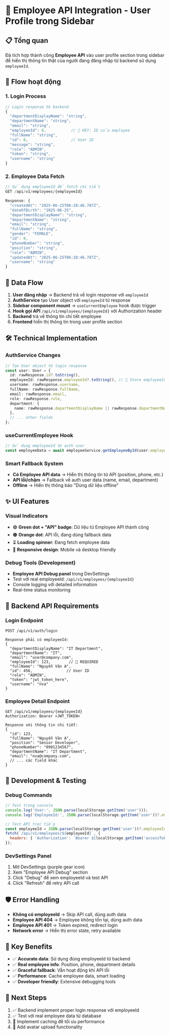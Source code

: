 # 👤 Employee API Integration - User Profile trong Sidebar

## 📋 Tổng quan

Đã tích hợp thành công **Employee API** vào user profile section trong sidebar để hiển thị thông tin thật của người đang đăng nhập từ backend sử dụng `employeeId`.

## 🔧 Flow hoạt động

### 1. **Login Process**
```typescript
// Login response từ backend
{
  "departmentDisplayName": "string",
  "departmentName": "string", 
  "email": "string",
  "employeeId": 0,           // 🔑 KEY: ID của employee
  "fullName": "string",
  "id": 0,                   // User ID
  "message": "string",
  "role": "ADMIN",
  "token": "string",
  "username": "string"
}
```

### 2. **Employee Data Fetch**
```typescript
// Sử dụng employeeId để fetch chi tiết
GET /api/v1/employees/{employeeId}

Response: {
  "createdAt": "2025-06-25T06:28:46.787Z",
  "dateOfBirth": "2025-06-25",
  "departmentDisplayName": "string",
  "departmentName": "string",
  "email": "string",
  "fullName": "string",
  "gender": "FEMALE",
  "id": 0,
  "phoneNumber": "string",
  "position": "string",
  "role": "ADMIN",
  "updatedAt": "2025-06-25T06:28:46.787Z",
  "username": "string"
}
```

## 🔄 Data Flow

1. **User đăng nhập** → Backend trả về login response với `employeeId`
2. **AuthService** tạo User object với `employeeId` từ response  
3. **Sidebar component mount** → `useCurrentEmployee` hook được trigger
4. **Hook gọi API** `/api/v1/employees/{employeeId}` với Authorization header
5. **Backend** trả về thông tin chi tiết employee
6. **Frontend** hiển thị thông tin trong user profile section

## 🛠️ Technical Implementation

### **AuthService Changes**
```typescript
// Tạo User object từ login response
const user: User = {
  id: rawResponse.id?.toString(),
  employeeId: rawResponse.employeeId?.toString(), // 🔑 Store employeeId
  username: rawResponse.username,
  fullName: rawResponse.fullName,
  email: rawResponse.email,
  role: rawResponse.role,
  department: {
    name: rawResponse.departmentDisplayName || rawResponse.departmentName
  },
  // ... other fields
};
```

### **useCurrentEmployee Hook** 
```typescript
// Sử dụng employeeId từ auth user
const employeeData = await employeeService.getEmployeeById(user.employeeId);
```

### **Smart Fallback System**
- **Có Employee API data** → Hiển thị thông tin từ API (position, phone, etc.)
- **API lỗi/chậm** → Fallback về auth user data (name, email, department)
- **Offline** → Hiển thị thông báo "Dùng dữ liệu offline"

## ✨ UI Features

### **Visual Indicators**
- 🟢 **Green dot + "API" badge**: Dữ liệu từ Employee API thành công
- 🟠 **Orange dot**: API lỗi, đang dùng fallback data  
- ⏳ **Loading spinner**: Đang fetch employee data
- 📱 **Responsive design**: Mobile và desktop friendly

### **Debug Tools** (Development)
- **Employee API Debug panel** trong DevSettings
- Test với real employeeId: `/api/v1/employees/{employeeId}`
- Console logging với detailed information
- Real-time status monitoring

## 🎯 Backend API Requirements

### **Login Endpoint**
```
POST /api/v1/auth/login

Response phải có employeeId:
{
  "departmentDisplayName": "IT Department",
  "departmentName": "IT", 
  "email": "user@company.com",
  "employeeId": 123,        // 🔑 REQUIRED
  "fullName": "Nguyễn Văn A",
  "id": 456,               // User ID
  "role": "ADMIN",
  "token": "jwt_token_here",
  "username": "nva"
}
```

### **Employee Detail Endpoint**
```
GET /api/v1/employees/{employeeId}
Authorization: Bearer <JWT_TOKEN>

Response với thông tin chi tiết:
{
  "id": 123,
  "fullName": "Nguyễn Văn A",
  "position": "Senior Developer", 
  "phoneNumber": "0901234567",
  "departmentName": "IT Department",
  "email": "nva@company.com",
  // ... các field khác
}
```

## 🔧 Development & Testing

### **Debug Commands**
```javascript
// Test trong console
console.log('User:', JSON.parse(localStorage.getItem('user')));
console.log('EmployeeId:', JSON.parse(localStorage.getItem('user'))?.employeeId);

// Test API trực tiếp
const employeeId = JSON.parse(localStorage.getItem('user'))?.employeeId;
fetch(`/api/v1/employees/${employeeId}`, {
  headers: { 'Authorization': `Bearer ${localStorage.getItem('accessToken')}` }
});
```

### **DevSettings Panel**
1. Mở DevSettings (purple gear icon)
2. Xem "Employee API Debug" section  
3. Click "Debug" để xem employeeId và test API
4. Click "Refresh" để retry API call

## 🛡️ Error Handling

- **Không có employeeId** → Skip API call, dùng auth data
- **Employee API 404** → Employee không tồn tại, dùng auth data
- **Employee API 401** → Token expired, redirect login
- **Network error** → Hiển thị error state, retry available

## 📝 Key Benefits

- ✅ **Accurate data**: Sử dụng đúng employeeId từ backend
- ✅ **Real employee info**: Position, phone, department details
- ✅ **Graceful fallback**: Vẫn hoạt động khi API lỗi
- ✅ **Performance**: Cache employee data, smart loading
- ✅ **Developer friendly**: Extensive debugging tools

## 🚀 Next Steps

1. ✅ Backend implement proper login response với employeeId  
2. ✅ Test với real employee data từ database
3. 🔄 Implement caching để tối ưu performance
4. 🔄 Add avatar upload functionality 